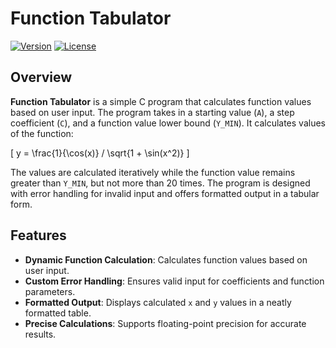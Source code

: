 # Function Tabulator

[![Version](https://img.shields.io/badge/version-v1.1.1-blue.svg)](https://shields.io/)
[![License](https://img.shields.io/badge/license-MIT-brightgreen.svg)](https://choosealicense.com/)

## Overview

**Function Tabulator** is a simple C program that calculates function values based on user input. The program takes in a starting value (`A`), a step coefficient (`C`), and a function value lower bound (`Y_MIN`). It calculates values of the function:

\[ y = \frac{1}{\cos(x)} / \sqrt{1 + \sin(x^2)} \]

The values are calculated iteratively while the function value remains greater than `Y_MIN`, but not more than 20 times. The program is designed with error handling for invalid input and offers formatted output in a tabular form.

## Features

- **Dynamic Function Calculation**: Calculates function values based on user input.
- **Custom Error Handling**: Ensures valid input for coefficients and function parameters.
- **Formatted Output**: Displays calculated `x` and `y` values in a neatly formatted table.
- **Precise Calculations**: Supports floating-point precision for accurate results.